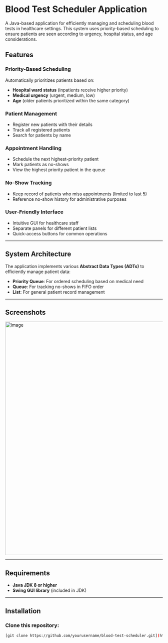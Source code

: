 # Blood Test Scheduler Application

A Java-based application for efficiently managing and scheduling blood tests in healthcare settings. This system uses priority-based scheduling to ensure patients are seen according to urgency, hospital status, and age considerations.

## Features

### Priority-Based Scheduling
Automatically prioritizes patients based on:
- **Hospital ward status** (inpatients receive higher priority)
- **Medical urgency** (urgent, medium, low)
- **Age** (older patients prioritized within the same category)

### Patient Management
- Register new patients with their details
- Track all registered patients
- Search for patients by name

### Appointment Handling
- Schedule the next highest-priority patient
- Mark patients as no-shows
- View the highest priority patient in the queue

### No-Show Tracking
- Keep record of patients who miss appointments (limited to last 5)
- Reference no-show history for administrative purposes

### User-Friendly Interface
- Intuitive GUI for healthcare staff
- Separate panels for different patient lists
- Quick-access buttons for common operations

---

## System Architecture

The application implements various **Abstract Data Types (ADTs)** to efficiently manage patient data:

- **Priority Queue**: For ordered scheduling based on medical need
- **Queue**: For tracking no-shows in FIFO order
- **List**: For general patient record management

---

## Screenshots
<img width="744" alt="image" src="https://github.com/user-attachments/assets/ff7094e6-54fa-4ea1-84ea-b7c44e1b949e" />


---

## Requirements

- **Java JDK 8 or higher**
- **Swing GUI library** (included in JDK)

---

## Installation

### Clone this repository:
```sh
[git clone https://github.com/yourusername/blood-test-scheduler.git](https://github.com/Mosafridi/Bloodtestscheduler.git)
